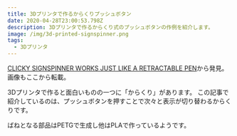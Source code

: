 ```yaml
---
title: 3Dプリンタで作るからくりプッシュボタン
date: 2020-04-28T23:00:53.798Z
description: 3Dプリンタで作るからくり式のプッシュボタンの作例を紹介します。
image: /img/3d-printed-signspinner.png
tags:
  - 3Dプリンタ
---
```

[CLICKY SIGNSPINNER WORKS JUST LIKE A RETRACTABLE PEN](https://hackaday.com/2019/08/05/clicky-signspinner-works-just-like-a-retractable-pen/)から発見。画像もここから転載。

3Dプリンタで作ると面白いものの一つに「からくり」があります。
この記事で紹介しているのは、プッシュボタンを押すことで次々と表示が切り替わるからくりです。

ばねとなる部品はPETGで生成し他はPLAで作っているようです。
